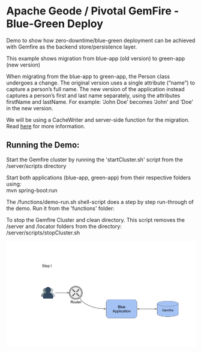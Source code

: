 # Apache Geode / Pivotal GemFire - Blue-Green Deploy
Demo to show how zero-downtime/blue-green deployment can be achieved with Gemfire as the backend store/persistence layer.

This example shows migration from blue-app (old version) to green-app (new version)

When migrating from the blue-app to green-app, the Person class undergoes a change. The original version uses a single attribute (“name”) to capture a person’s full name. The new version of the application instead captures a person’s first and last name separately, using the attributes  firstName and lastName.
For example: ‘John Doe’ becomes ‘John’ and ‘Doe’ in the new version.


We will be using a CacheWriter and server-side function for the migration.
Read [here](https://docs.google.com/document/d/1zmsoOjleRIi1Ls14mfi_SFK1v5oDtFt0PeQWsRim0gY) for more information.

## Running the Demo:
Start the Gemfire cluster by running the 'startCluster.sh' script from the /server/scripts directory

Start both applications (blue-app, green-app) from their respective folders using:
<br/>
mvn spring-boot:run

The /functions/demo-run.sh shell-script does a step by step run-through of the demo. Run it from the 'functions' folder:

To stop the Gemfire Cluster and clean directory. This script removes the /server and /locator folders from the directory:
<br/>
/server/scripts/stopCluster.sh

<img src="screenshots/process.gif?raw=true">

<br/>
